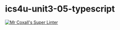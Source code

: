 # ics4u-unit3-05-typescript

[![Mr Coxall's Super Linter](https://github.com/Igor-Zhelezniak-1/ics4u-unit3-05-typescript/workflows/Mr%20Coxall's%20Super%20Linter/badge.svg)](https://github.com/Igor-Zhelezniak-1/ics4u-unit3-05-typescript/actions/)
